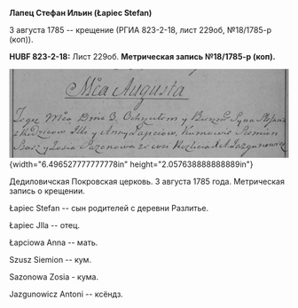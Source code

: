**Лапец Стефан Ильин (Łapiec Stefan)**

3 августа 1785 -- крещение (РГИА 823-2-18, лист 229об, №18/1785-р
(коп)).

**HUBF 823-2-18:** Лист 229об. **Метрическая запись №18/1785-р (коп).**

![](./media/143caefd1bcf70e884cc83a0ec2d0be40a5b37b7.png){width="6.496527777777778in"
height="2.057638888888889in"}

Дедиловичская Покровская церковь. 3 августа 1785 года. Метрическая
запись о крещении.

Łapiec Stefan -- сын родителей с деревни Разлитье.

Łapiec Jlla -- отец.

Łapciowa Anna -- мать.

Szusz Siemion -- кум.

Sazonowa Zosia - кума.

Jazgunowicz Antoni -- ксёндз.
